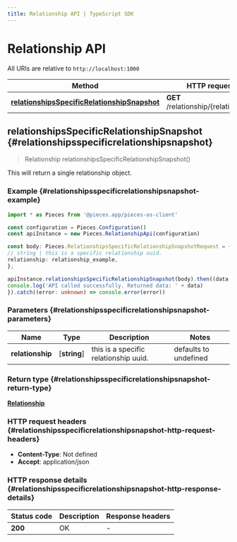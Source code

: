 ```yaml
---
title: Relationship API | TypeScript SDK
---
```


# Relationship API

All URIs are relative to `http://localhost:1000`

Method | HTTP request | Description
------------- | ------------- | -------------
[**relationshipsSpecificRelationshipSnapshot**](RelationshipApi#relationshipsspecificrelationshipsnapshot) | **GET** /relationship/\{relationship\} | /relationship/\{relationship\} [GET]


## **relationshipsSpecificRelationshipSnapshot** {#relationshipsspecificrelationshipsnapshot}
> Relationship relationshipsSpecificRelationshipSnapshot()

This will return a single relationship object.

### Example {#relationshipsspecificrelationshipsnapshot-example}

```typescript
import * as Pieces from '@pieces.app/pieces-os-client'

const configuration = Pieces.Configuration()
const apiInstance = new Pieces.RelationshipApi(configuration)

const body: Pieces.RelationshipsSpecificRelationshipSnapshotRequest = {
// string | this is a specific relationship uuid.
relationship: relationship_example,
};

apiInstance.relationshipsSpecificRelationshipSnapshot(body).then((data: Relationship) => {
console.log('API called successfully. Returned data: ' + data)
}).catch((error: unknown) => console.error(error))
```

### Parameters {#relationshipsspecificrelationshipsnapshot-parameters}


Name | Type | Description  | Notes
------------- | ------------- | ------------- | -------------
 **relationship** | [**string**] | this is a specific relationship uuid. | defaults to undefined


### Return type {#relationshipsspecificrelationshipsnapshot-return-type}

[**Relationship**](../models/Relationship)

### HTTP request headers {#relationshipsspecificrelationshipsnapshot-http-request-headers}

- **Content-Type**: Not defined
- **Accept**: application/json


### HTTP response details {#relationshipsspecificrelationshipsnapshot-http-response-details}
| Status code | Description | Response headers
|-------------|-------------|------------------
**200** | OK |  -  |


